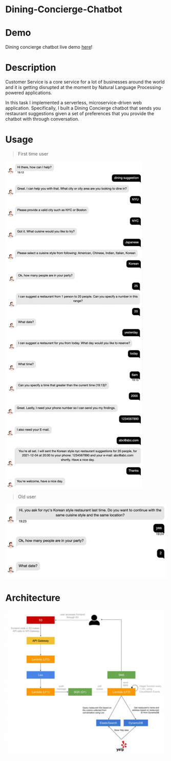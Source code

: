 # Dining-Concierge-Chatbot

# Demo

Dining concierge chatbot live demo [here](https://youtu.be/7EnJeuZdgwk)!

# Description

Customer Service is a core service for a lot of businesses around the world and it is getting disrupted at the moment by Natural Language Processing-powered applications.

In this task I implemented a serverless, microservice-driven web application. Specifically, I built a Dining Concierge chatbot that sends you restaurant suggestions given a set of preferences that you provide the chatbot with through conversation.

# Usage
> First time user

![](img/image.jpeg)

> Old user

![](img/image2.png)
# Architecture
![](img/architecture.png)
